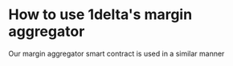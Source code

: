 # How to use 1delta's margin aggregator

Our margin aggregator smart contract is used in a similar manner